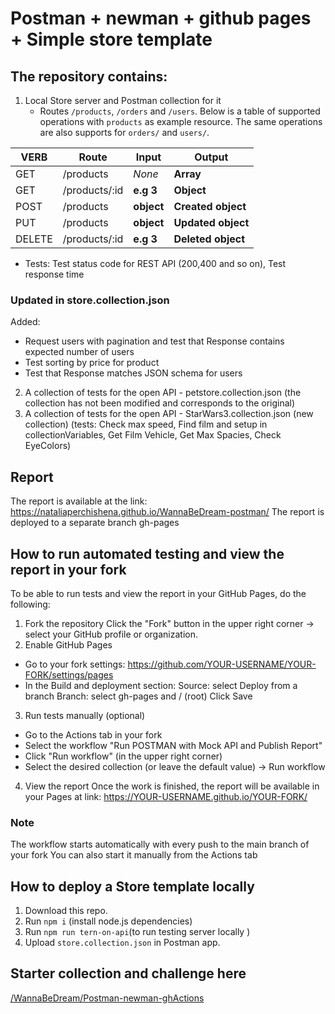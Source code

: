 # Postman + newman + github pages + Simple store template

## The repository contains:

1. Local Store server and Postman collection for it
   - Routes `/products`, `/orders` and `/users`. Below is a table of supported operations with `products` as example resource. The same operations are also supports for `orders/` and `users/`.

| VERB   | Route         | Input      | Output             |
| ------ | ------------- | ---------- | ------------------ |
| GET    | /products     | _None_     | **Array**          |
| GET    | /products/:id | **e.g 3**  | **Object**         |
| POST   | /products     | **object** | **Created object** |
| PUT    | /products     | **object** | **Updated object** |
| DELETE | /products/:id | **e.g 3**  | **Deleted object** |

- Tests: Test status code for REST API (200,400 and so on), Test response time

### Updated in store.collection.json

Added:

- Request users with pagination and test that Response contains expected number of users
- Test sorting by price for product
- Test that Response matches JSON schema for users

2. A collection of tests for the open API - petstore.collection.json (the collection has not been modified and corresponds to the original)
3. A collection of tests for the open API - StarWars3.collection.json (new collection)
   (tests: Check max speed, Find film and setup in collectionVariables, Get Film Vehicle, Get Max Spacies, Check EyeColors)

## Report

The report is available at the link: https://nataliaperchishena.github.io/WannaBeDream-postman/
The report is deployed to a separate branch gh-pages

## How to run automated testing and view the report in your fork

To be able to run tests and view the report in your GitHub Pages, do the following:

1. Fork the repository
   Click the "Fork" button in the upper right corner → select your GitHub profile or organization.
2. Enable GitHub Pages

- Go to your fork settings: https://github.com/YOUR-USERNAME/YOUR-FORK/settings/pages
- In the Build and deployment section:
  Source: select Deploy from a branch
  Branch: select gh-pages and / (root)
  Click Save

3. Run tests manually (optional)

- Go to the Actions tab in your fork
- Select the workflow "Run POSTMAN with Mock API and Publish Report"
- Click "Run workflow" (in the upper right corner)
- Select the desired collection (or leave the default value) → Run workflow

4. View the report
   Once the work is finished, the report will be available in your Pages at link: https://YOUR-USERNAME.github.io/YOUR-FORK/

### Note

The workflow starts automatically with every push to the main branch of your fork
You can also start it manually from the Actions tab

## How to deploy a Store template locally

1. Download this repo.
2. Run `npm i` (install node.js dependencies)
3. Run `npm run tern-on-api`(to run testing server locally )
4. Upload `store.collection.json` in Postman app.

## Starter collection and challenge here

<a href="https://github.com/WannaBeDream/Postman-newman-ghActions"> /WannaBeDream/Postman-newman-ghActions</a>

